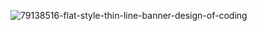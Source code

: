 ![79138516-flat-style-thin-line-banner-design-of-coding](https://github.com/user-attachments/assets/5967e494-aeab-49f4-a62b-0436be789d4f)
